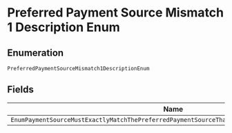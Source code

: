 
# Preferred Payment Source Mismatch 1 Description Enum

## Enumeration

`PreferredPaymentSourceMismatch1DescriptionEnum`

## Fields

| Name |
|  --- |
| `EnumPaymentSourceMustExactlyMatchThePreferredPaymentSourceThatWasProvidedDuringOrderCreation` |

